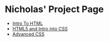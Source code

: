 # Nicholas' Project Page




<ul>
    <li><a href="intro_to_html/index.html" target=_blank>Intro To HTML</a></li>
    <li><a href="HTML5_intro_into_CSS/index.html" target=_blank>HTML5 and Intro into CSS</a></li>
    <li><a href="Adv_CSS/index.html" target=_blank>Advanced CSS</a></li> 